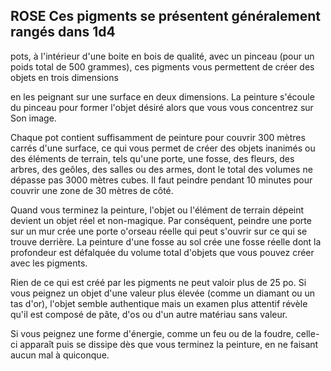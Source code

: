 ## ROSE Ces pigments se présentent généralement rangés dans 1d4


pots, à l'intérieur d'une boite en bois de qualité, avec un
pinceau (pour un poids total de 500 grammes), ces pigments
vous permettent de créer des objets en trois dimensions

en les peignant sur une surface en deux dimensions. La
peinture s'écoule du pinceau pour former l'objet désiré alors
que vous vous concentrez sur Son image.

Chaque pot contient suffisamment de peinture pour
couvrir 300 mètres carrés d'une surface, ce qui vous permet
de créer des objets inanimés ou des éléments de terrain,
tels qu'une porte, une fosse, des fleurs, des arbres, des
geôles, des salles ou des armes, dont le total des volumes
ne dépasse pas 3000 mètres cubes. Il faut peindre pendant
10 minutes pour couvrir une zone de 30 mètres de côté.

Quand vous terminez la peinture, l'objet ou l'élément de
terrain dépeint devient un objet réel et non-magique. Par
conséquent, peindre une porte sur un mur crée une porte
o'orseau réelle qui peut s'ouvrir sur ce qui se trouve derrière. La
peinture d'une fosse au sol crée une fosse réelle dont la
profondeur est défalquée du volume total d'objets que vous
pouvez créer avec les pigments.

Rien de ce qui est créé par les pigments ne peut valoir
plus de 25 po. Si vous peignez un objet d'une valeur plus
élevée (comme un diamant ou un tas d'or), l'objet semble
authentique mais un examen plus attentif révèle qu'il est
composé de pâte, d'os ou d'un autre matériau sans valeur.

Si vous peignez une forme d'énergie, comme un feu ou
de la foudre, celle-ci apparaît puis se dissipe dès que vous
terminez la peinture, en ne faisant aucun mal à quiconque.
